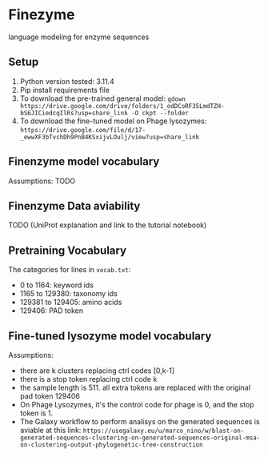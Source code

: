 # Finezyme
language modeling for enzyme sequences

## Setup
1. Python version tested: 3.11.4
2. Pip install requirements file
3. To download the pre-trained general model: `gdown https://drive.google.com/drive/folders/1_odDCoRF35LmdTZH-bS6JICiedcqIlRs?usp=share_link -O ckpt --folder`
4. To download the fine-tuned model on Phage lysozymes: `https://drive.google.com/file/d/17-_ewwXF3bTvchDh9PnB4KSxijvLOulj/view?usp=share_link`

## Finenzyme model vocabulary
Assumptions:
TODO

## Finenzyme Data aviability
TODO (UniProt explanation and link to the tutorial notebook)

## Pretraining Vocabulary
The categories for lines in `vocab.txt`:
- 0 to 1164: keyword ids
- 1165 to 129380: taxonomy ids
- 129381 to 129405: amino acids
- 129406: PAD token

## Fine-tuned lysozyme model vocabulary
Assumptions:
- there are k clusters replacing ctrl codes [0,k-1]
- there is a stop token replacing ctrl code k
- the sample length is 511. all extra tokens are replaced with the original pad token 129406
- On Phage Lysozymes, it's the control code for phage is 0, and the stop token is 1.
- The Galaxy workflow to perform analisys on the generated sequences is aviable at this link: `https://usegalaxy.eu/u/marco_nino/w/blast-on-generated-sequences-clustering-on-generated-sequences-original-msa-on-clustering-output-phylogenetic-tree-construction`
